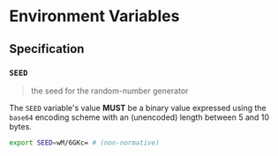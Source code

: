 # Environment Variables

## Specification

### `SEED`

> the seed for the random-number generator

The `SEED` variable's value **MUST** be a binary value expressed using the
`base64` encoding scheme with an (unencoded) length between 5 and 10 bytes.

```bash
export SEED=wM/6GKc= # (non-normative)
```
